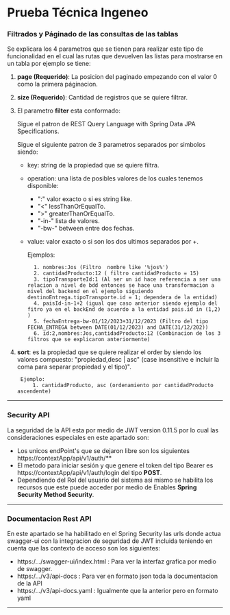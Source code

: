 # Prueba Técnica Ingeneo


### Filtrados y Páginado de las consultas de las tablas
Se explicara los 4 parametros que se tienen para realizar este tipo de funcionalidad en el cual las rutas que devuelven las listas para mostrarse en un tabla por ejemplo se tiene:

1. **page (Requerido)**: La posicion del paginado empezando con el valor 0 como la primera páginacion.
2. **size (Requerido)**: Cantidad de registros que se quiere filtrar.
3. El parametro **filter** esta conformado:

	Sigue el patron de REST Query Language with Spring Data JPA Specifications.

	Sigue el siguiente patron de 3 parametros separados por simbolos siendo:

	- key: string de la propiedad que se quiere filtra.
	- operation: una lista de posibles valores de los cuales tenemos disponible:
		- ":" valor exacto o si es string like.
		- "<" lessThanOrEqualTo.
		- ">" greaterThanOrEqualTo.
		- "-in-" lista de valores.
		- "-bw-" between entre dos fechas.

	- value: valor exacto o si son los dos ultimos separados por +.
	
		Ejemplos:
        
			1. nombres:Jos (Filtro  nombre like '%jos%')
			2. cantidadProducto:12 ( filtro cantidadProducto = 15)
			3. tipoTransporteId:1 (Al ser un id hace referencia a ser una relacion a nivel de bdd entonces se hace una transformacion a nivel del backend en el ejemplo siguiendo destinoEntrega.tipoTransporte.id = 1; dependera de la entidad)
			4. paisId-in-1+2 (igual que caso anterior siendo ejemplo del fitro ya en el backEnd de acuerdo a la entidad pais.id in (1,2) )
			5. fechaEntrega-bw-01/12/2023+31/12/2023 (Filtro del tipo FECHA_ENTREGA between DATE(01/12/2023) and DATE(31/12/202))
			6. id:2,nombres:Jos,cantidadProducto:12 (Combinacion de los 3 filtros que se explicaron anteriormente)
			
4. **sort**: es la propiedad que se quiere realizar el order by siendo los valores compuesto:
		"propiedad,desc | asc" (case insensitive e incluir la coma para separar propiedad y el tipo)".
        
		Ejemplo:
			1. cantidadProducto, asc (ordenamiento por cantidadProducto ascendente)


------------
### Security API
La seguridad de la API esta por medio de JWT version 0.11.5 por lo cual las consideraciones especiales en este apartado son:
- Los unicos endPoint's que se dejaron libre son los siguientes https://contextApp/api/v1/auth/**
- El metodo para iniciar sesión y que genere el token del tipo Bearer es https://contextApp/api/v1/auth/login del tipo **POST**.
- Dependiendo del Rol del usuario del sistema asi mismo se habilita los recursos que este puede acceder por medio de Enables **Spring Security Method Security**.

------------

### Documentacion Rest API

En este apartado se ha habilitado en el Spring Security las urls donde actua swagger-ui con la integracion de seguridad de JWT incluida teniendo en cuenta que las contexto de acceso son los siguientes:
- https:/.../swagger-ui/index.html : Para ver la interfaz grafica por medio de swagger.
- https:/.../v3/api-docs : Para ver en formato json toda la documentacion de la API
- https:/.../v3/api-docs.yaml : Igualmente que la anterior pero en formato yaml

------------
